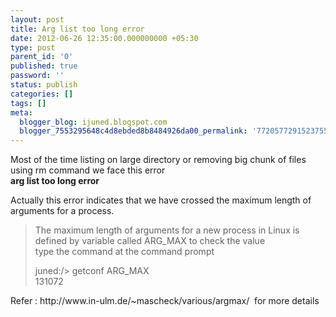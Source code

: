 ```yaml
---
layout: post
title: Arg list too long error
date: 2012-06-26 12:35:00.000000000 +05:30
type: post
parent_id: '0'
published: true
password: ''
status: publish
categories: []
tags: []
meta:
  blogger_blog: ijuned.blogspot.com
  blogger_7553295648c4d8ebded8b8484926da00_permalink: '7720577291523755190'
---
```

<div dir="ltr" style="text-align:left;">Most of the time listing on large directory or removing big chunk of files using rm command we face this error <br /><b>arg list too long error </b></p>
<p>Actually this error indicates that we have crossed <span class="IL_AD" id="IL_AD2">the maximum<span class="IL_AD_ICON"></span></span> length of arguments for a process.
<div class="quoteheader"></div>
<blockquote class="tr_bq"><div class="quote">The maximum length of arguments for a new process in Linux is defined by variable called ARG_MAX <span class="IL_AD" id="IL_AD5">to check<span class="IL_AD_ICON"></span></span> the value <br />type the command at the command prompt </p>
<p>juned:/&gt; getconf ARG_MAX<br />131072</div>
</blockquote>
<p>Refer : http://www.in-ulm.de/~mascheck/various/argmax/  for <span class="IL_AD" id="IL_AD1">more details<span class="IL_AD_ICON"></span></span></div>
